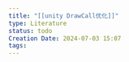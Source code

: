 ```yaml
---
title: "[[unity DrawCall优化]]"
type: Literature
status: todo
Creation Date: 2024-07-03 15:07
tags:
---
```

